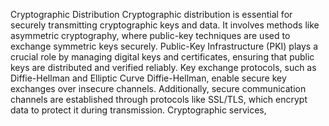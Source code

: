 Cryptographic Distribution
Cryptographic distribution is essential for securely transmitting cryptographic keys and data. It involves methods like asymmetric cryptography, where public-key techniques are used to exchange symmetric keys securely. Public-Key Infrastructure (PKI) plays a crucial role by managing digital keys and certificates, ensuring that public keys are distributed and verified reliably. Key exchange protocols, such as Diffie-Hellman and Elliptic Curve Diffie-Hellman, enable secure key exchanges over insecure channels. Additionally, secure communication channels are established through protocols like SSL/TLS, which encrypt data to protect it during transmission. Cryptographic services, 
